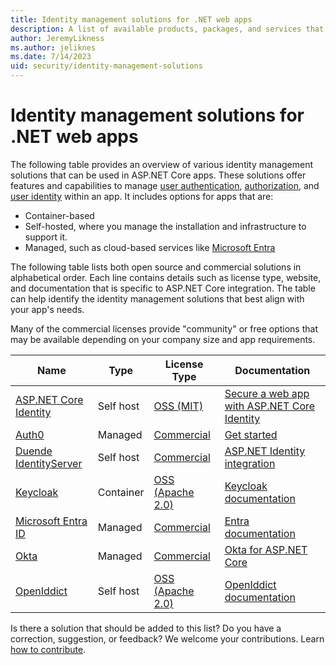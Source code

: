 ```yaml
---
title: Identity management solutions for .NET web apps
description: A list of available products, packages, and services that enable identity management, including authentication and authorization, for ASP.NET Core web apps.
author: JeremyLikness
ms.author: jeliknes
ms.date: 7/14/2023
uid: security/identity-management-solutions
---
```

# Identity management solutions for .NET web apps

The following table provides an overview of various identity management solutions that can be used in ASP.NET Core apps. These solutions offer features and capabilities to manage [user authentication](xref:security/authentication/index), [authorization](xref:security/authorization/introduction), and [user identity](xref:security/authentication/identity) within an app. It includes options for apps that are:

* Container-based
* Self-hosted, where you manage the installation and infrastructure to support it.
* Managed, such as cloud-based services like [Microsoft Entra](xref:security/authentication/azure-active-directory/index)

The following table lists both open source and commercial solutions in alphabetical order. Each line contains details such as license type, website, and documentation that is specific to ASP.NET Core integration. The table can help identify the identity management solutions that best align with your app's needs.

Many of the commercial licenses provide "community" or free options that may be available depending on your company size and app requirements.

<!--
|Name  |Type | License Type  |Website  |Article  |
|---------|-----|--------|---------|---------|
|**ASP.NET Core Identity**| Self host |[OSS (MIT)](https://github.com/dotnet/aspnetcore/blob/main/LICENSE.txt)|[https://dotnet.microsoft.com/](https://dotnet.microsoft.com/apps/aspnet)|[Secure a web app with ASP.NET Core Identity](/training/modules/secure-aspnet-core-identity/)|
|**Auth0**|Managed|[Commercial](https://auth0.com/pricing)|[https://auth0.com/](https://auth0.com/)|[Get started](https://auth0.com/docs/get-started)|
|**Duende IdentityServer**|Self host|[Commercial](https://duendesoftware.com/products/identityserver#pricing)|[https://duendesoftware.com/](https://duendesoftware.com/products/identityserver)|[ASP.NET Identity integration](https://docs.duendesoftware.com/identityserver/v6/aspnet_identity/)|
|**Keycloak**|Container|[OSS (Apache 2.0)](https://github.com/keycloak/keycloak/blob/master/LICENSE.txt)|[https://www.keycloak.org/](https://www.keycloak.org/)|[Keycloak documentation](https://www.keycloak.org/documentation)|
|**Microsoft Entra ID**|Managed|[Commercial](https://azure.microsoft.com/pricing/details/active-directory/)|[https://azure.microsoft.com/services/active-directory/](https://azure.microsoft.com/services/active-directory/)|[Entra documentation](/azure/active-directory/fundamentals/active-directory-whatis)|
|**Okta**|Managed|[Commercial](https://www.okta.com/pricing/)|[https://www.okta.com/](https://www.okta.com/)|[Okta for ASP.NET Core](https://developer.okta.com/code/dotnet/aspnetcore/)|
|**OpenIddict**|Self host|[OSS (Apache 2.0)](https://github.com/openiddict/openiddict-core/blob/dev/LICENSE.md)|[https://github.com/openiddict/openiddict-core](https://github.com/openiddict/openiddict-core)|[OpenIddict documentation](https://documentation.openiddict.com/)|
-->

|Name  |Type | License Type  | Documentation  |
|---------|-----|--------|---------|
|[ASP.NET Core Identity](https://dotnet.microsoft.com/apps/aspnet)| Self host |[OSS (MIT)](https://github.com/dotnet/aspnetcore/blob/main/LICENSE.txt)|[Secure a web app with ASP.NET Core Identity](/training/modules/secure-aspnet-core-identity/)|
|[Auth0](https://auth0.com/)|Managed|[Commercial](https://auth0.com/pricing)|[Get started](https://auth0.com/docs/get-started)|
|[Duende IdentityServer](https://duendesoftware.com/products/identityserver)|Self host|[Commercial](https://duendesoftware.com/products/identityserver#pricing)|[ASP.NET Identity integration](https://docs.duendesoftware.com/identityserver/v6/aspnet_identity/)|
|[Keycloak](https://www.keycloak.org)|Container|[OSS (Apache 2.0)](https://github.com/keycloak/keycloak/blob/master/LICENSE.txt)|[Keycloak documentation](https://www.keycloak.org/documentation)|
|[Microsoft Entra ID](https://azure.microsoft.com/services/active-directory)|Managed|[Commercial](https://azure.microsoft.com/pricing/details/active-directory/)|[Entra documentation](/azure/active-directory/fundamentals/active-directory-whatis)|
|[Okta](https://www.okta.com)|Managed|[Commercial](https://www.okta.com/pricing/)|[Okta for ASP.NET Core](https://developer.okta.com/code/dotnet/aspnetcore/)|
|[OpenIddict](https://github.com/openiddict/openiddict-core)|Self host|[OSS (Apache 2.0)](https://github.com/openiddict/openiddict-core/blob/dev/LICENSE.md)|[OpenIddict documentation](https://documentation.openiddict.com/)|

Is there a solution that should be added to this list? Do you have a correction, suggestion, or feedback? We welcome your contributions. Learn [how to contribute](https://github.com/dotnet/aspnetcore/blob/main/CONTRIBUTING.md).
